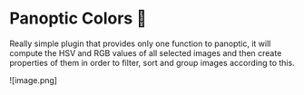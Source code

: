 # Panoptic Colors 🌈

Really simple plugin that provides only one function to panoptic, it will compute the HSV and RGB values of all selected images and then create properties of them in order to filter, sort and group images according to this.

![image.png]